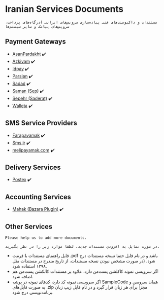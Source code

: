 # Iranian Services Documents
`مستندات و داکیومنت‌های فنی پیاده‌سازی سرویس‌های ایرانی (درگاه‌های پرداخت، سرویس‌های پیامک و سایر سیستم‌ها`

## Payment Gateways
- [AsanPardakht](https://asanpardakht.ir) :heavy_check_mark:
- [Azkivam](https://azkivam.com) :heavy_check_mark:
- [Idpay](https://idpay.ir) :heavy_check_mark:
- [Parsian](https://parsian-bank.ir) :heavy_check_mark:
- [Sadad](https://sadadpsp.ir/fa/ipg-dargah-pardakht) :heavy_check_mark:
- [Saman (Sep)](https://sep.ir/%D8%AF%D8%B1%DA%AF%D8%A7%D9%87-%D9%BE%D8%B1%D8%AF%D8%A7%D8%AE%D8%AA-%D8%A7%DB%8C%D9%86%D8%AA%D8%B1%D9%86%D8%AA%DB%8C) :heavy_check_mark:
- [Sepehr (Saderat)](https://www.sepehrpay.com) :heavy_check_mark:
- [Walleta](https://walleta.ir) :heavy_check_mark:

## SMS Service Providers
- [Farapayamak](https://farapayamak.ir/) :heavy_check_mark:
- [Sms.ir](https://sms.ir/) :heavy_check_mark:
- [melipayamak.com](https://melipayamak.com/) :heavy_check_mark:

## Delivery Services
- [Postex](https://postex.ir) :heavy_check_mark:


## Accounting Services
- [Mahak (Bazara Plugin)](https://www.mahaksoft.com/bazara/) :heavy_check_mark:

## Other Services

`Please help us to add more documents.`

`در صورت تمایل به افزودن مستندات جدید، لطفا موارد زیر را در نظر بگیرید.‌`
- فایل راهنمای مستندات با فرمت .pdf باشد و در نام فایل حتما نسخه مستندات درج شود. (در صورت مشخص نبودن نسخه مستندات، از تاریخ مندرج در مستندات مثل ۱۳۹۸ استفاده شود.
- اگر سرویسی نمونه کاکلشن پست‌من دارد، علاوه بر مستندات کالکشن پست‌من هم اضافه شود.
- اگر سرویسی نمونه کد دارد، کدهای نمونه در پوشه SampleCode همان سرویس و به صورت فایل‌های .zip مجزا برای هر زبان قرار گیرد و در نام فایل زیپ زبان برنامه‌نویسی درج شود.




